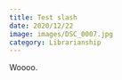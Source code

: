 ```yaml
---
title: Test slash
date: 2020/12/22
image: images/DSC_0007.jpg
category: Librarianship
---
```

Woooo.